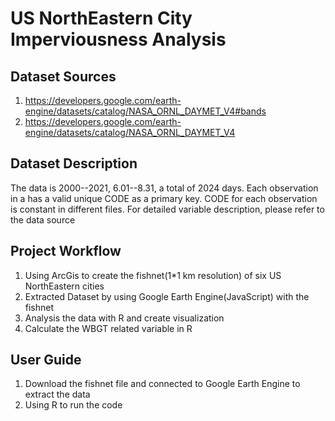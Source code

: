 # US NorthEastern City Imperviousness Analysis

## Dataset Sources
1. https://developers.google.com/earth-engine/datasets/catalog/NASA_ORNL_DAYMET_V4#bands
2. https://developers.google.com/earth-engine/datasets/catalog/NASA_ORNL_DAYMET_V4

## Dataset Description
The data is 2000--2021, 6.01--8.31, a total of 2024 days.
Each observation in a has a valid unique CODE as a primary key. CODE for each observation is constant in different files.
For detailed variable description, please refer to the data source

## Project Workflow
1. Using ArcGis to create the fishnet(1*1 km resolution) of six US NorthEastern cities  
2. Extracted Dataset by using Google Earth Engine(JavaScript) with the fishnet
3. Analysis the data with R and create visualization
4. Calculate the WBGT related variable in R

## User Guide
1. Download the fishnet file and connected to Google Earth Engine to extract the data
2. Using R to run the code
